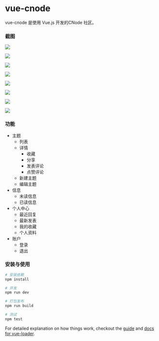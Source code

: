 # vue-cnode

vue-cnode 是使用 Vue.js 开发的CNode 社区。
 
### 截图

![](./screenshot/01.jpg)

![](./screenshot/02.jpg)

![](./screenshot/03.jpg)

![](./screenshot/04.jpg)

![](./screenshot/05.jpg)

![](./screenshot/06.jpg)

![](./screenshot/07.jpg)

![](./screenshot/08.jpg)


### 功能

* 主题
  * 列表
  * 详情
    * 收藏
    * 分享
    * 发表评论
    * 点赞评论
  * 新建主题
  * 编辑主题
* 信息
  * 未读信息
  * 已读信息
* 个人中心
  * 最近回复
  * 最新发表
  * 我的收藏
  * 个人资料
* 账户
  * 登录
  * 退出

### 安装与使用

``` bash
# 安装依赖
npm install

# 开发
npm run dev

# 打包发布
npm run build

# 测试
npm test
```

For detailed explanation on how things work, checkout the [guide](http://vuejs-templates.github.io/webpack/) and [docs for vue-loader](http://vuejs.github.io/vue-loader).
